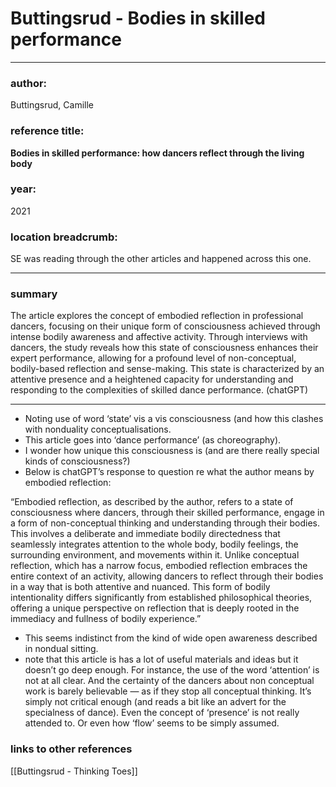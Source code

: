 # Buttingsrud - Bodies in skilled performance

---

### author:

Buttingsrud, Camille 

### reference title:

**Bodies in skilled performance: how dancers reflect through the living body**

### year:

2021

### location breadcrumb:

SE was reading through the other articles and happened across this one.

---

### summary

The article explores the concept of embodied reflection in professional dancers, focusing on their unique form of consciousness achieved through intense bodily awareness and affective activity. Through interviews with dancers, the study reveals how this state of consciousness enhances their expert performance, allowing for a profound level of non-conceptual, bodily-based reflection and sense-making. This state is characterized by an attentive presence and a heightened capacity for understanding and responding to the complexities of skilled dance performance. (chatGPT)

---

- Noting use of word ‘state’ vis a vis consciousness (and how this clashes with nonduality conceptualisations.
- This article goes into ‘dance performance’ (as choreography).
- I wonder how unique this consciousness is (and are there really special kinds of consciousness?)
- Below is chatGPT’s response to question re what the author means by embodied reflection:

“Embodied reflection, as described by the author, refers to a state of consciousness where dancers, through their skilled performance, engage in a form of non-conceptual thinking and understanding through their bodies. This involves a deliberate and immediate bodily directedness that seamlessly integrates attention to the whole body, bodily feelings, the surrounding environment, and movements within it. Unlike conceptual reflection, which has a narrow focus, embodied reflection embraces the entire context of an activity, allowing dancers to reflect through their bodies in a way that is both attentive and nuanced. This form of bodily intentionality differs significantly from established philosophical theories, offering a unique perspective on reflection that is deeply rooted in the immediacy and fullness of bodily experience.”

- This seems indistinct from the kind of wide open awareness described in nondual sitting.
- note that this article is has a lot of useful materials and ideas but it doesn’t go deep enough. For instance, the use of the word ‘attention’ is not at all clear. And the certainty of the dancers about non conceptual work is barely believable — as if they stop all conceptual thinking. It’s simply not critical enough (and reads a bit like an advert for the specialness of dance). Even the concept of ‘presence’ is not really attended to. Or even how ‘flow’ seems to be simply assumed.

### links to other references

[[Buttingsrud - Thinking Toes]]